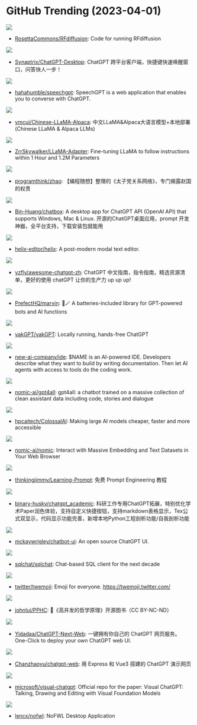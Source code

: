 # GitHub Trending (2023-04-01)

![](https://img.shields.io/badge/Python-New%20103-green?style=flat-square&logo=appveyor)
- [RosettaCommons/RFdiffusion](https://github.com/RosettaCommons/RFdiffusion): Code for running RFdiffusion

![](https://img.shields.io/badge/Vue-New%2063-green?style=flat-square&logo=appveyor)
- [Synaptrix/ChatGPT-Desktop](https://github.com/Synaptrix/ChatGPT-Desktop): ChatGPT 跨平台客户端，快捷键快速唤醒窗口，问答快人一步！

![](https://img.shields.io/badge/TypeScript-New%20150-green?style=flat-square&logo=appveyor)
- [hahahumble/speechgpt](https://github.com/hahahumble/speechgpt): SpeechGPT is a web application that enables you to converse with ChatGPT.

![](https://img.shields.io/badge/Python-New%20290-green?style=flat-square&logo=appveyor)
- [ymcui/Chinese-LLaMA-Alpaca](https://github.com/ymcui/Chinese-LLaMA-Alpaca): 中文LLaMA&Alpaca大语言模型+本地部署 (Chinese LLaMA & Alpaca LLMs)

![](https://img.shields.io/badge/Python-New%20337-green?style=flat-square&logo=appveyor)
- [ZrrSkywalker/LLaMA-Adapter](https://github.com/ZrrSkywalker/LLaMA-Adapter): Fine-tuning LLaMA to follow instructions within 1 Hour and 1.2M Parameters

![](https://img.shields.io/badge/Python-New%2072-green?style=flat-square&logo=appveyor)
- [programthink/zhao](https://github.com/programthink/zhao): 【编程随想】整理的《太子党关系网络》，专门揭露赵国的权贵

![](https://img.shields.io/badge/TypeScript-New%20501-green?style=flat-square&logo=appveyor)
- [Bin-Huang/chatbox](https://github.com/Bin-Huang/chatbox): A desktop app for ChatGPT API (OpenAI API) that supports Windows, Mac & Linux. 开源的ChatGPT桌面应用，prompt 开发神器，全平台支持，下载安装包就能用

![](https://img.shields.io/badge/Rust-New%2099-green?style=flat-square&logo=appveyor)
- [helix-editor/helix](https://github.com/helix-editor/helix): A post-modern modal text editor.

![](https://img.shields.io/badge/none-New%20539-green?style=flat-square&logo=appveyor)
- [yzfly/awesome-chatgpt-zh](https://github.com/yzfly/awesome-chatgpt-zh): ChatGPT 中文指南，指令指南，精选资源清单，更好的使用 chatGPT 让你的生产力 up up up!

![](https://img.shields.io/badge/Python-New%20232-green?style=flat-square&logo=appveyor)
- [PrefectHQ/marvin](https://github.com/PrefectHQ/marvin): 🤖🪄 A batteries-included library for GPT-powered bots and AI functions

![](https://img.shields.io/badge/TypeScript-New%20190-green?style=flat-square&logo=appveyor)
- [yakGPT/yakGPT](https://github.com/yakGPT/yakGPT): Locally running, hands-free ChatGPT

![](https://img.shields.io/badge/Python-New%20145-green?style=flat-square&logo=appveyor)
- [new-ai-company/ide](https://github.com/new-ai-company/ide): $NAME is an AI-powered IDE. Developers describe what they want to build by writing documentation. Then let AI agents with access to tools do the coding work.

![](https://img.shields.io/badge/Python-New%201-green?style=flat-square&logo=appveyor)
- [nomic-ai/gpt4all](https://github.com/nomic-ai/gpt4all): gpt4all: a chatbot trained on a massive collection of clean assistant data including code, stories and dialogue

![](https://img.shields.io/badge/Python-New%201-green?style=flat-square&logo=appveyor)
- [hpcaitech/ColossalAI](https://github.com/hpcaitech/ColossalAI): Making large AI models cheaper, faster and more accessible

![](https://img.shields.io/badge/Python-New%2022-green?style=flat-square&logo=appveyor)
- [nomic-ai/nomic](https://github.com/nomic-ai/nomic): Interact with Massive Embedding and Text Datasets in Your Web Browser

![](https://img.shields.io/badge/CSS-New%20252-green?style=flat-square&logo=appveyor)
- [thinkingjimmy/Learning-Prompt](https://github.com/thinkingjimmy/Learning-Prompt): 免费 Prompt Engineering 教程

![](https://img.shields.io/badge/Python-New%201-green?style=flat-square&logo=appveyor)
- [binary-husky/chatgpt_academic](https://github.com/binary-husky/chatgpt_academic): 科研工作专用ChatGPT拓展，特别优化学术Paper润色体验，支持自定义快捷按钮，支持markdown表格显示，Tex公式双显示，代码显示功能完善，新增本地Python工程剖析功能/自我剖析功能

![](https://img.shields.io/badge/TypeScript-New%20395-green?style=flat-square&logo=appveyor)
- [mckaywrigley/chatbot-ui](https://github.com/mckaywrigley/chatbot-ui): An open source ChatGPT UI.

![](https://img.shields.io/badge/TypeScript-New%2039-green?style=flat-square&logo=appveyor)
- [sqlchat/sqlchat](https://github.com/sqlchat/sqlchat): Chat-based SQL client for the next decade

![](https://img.shields.io/badge/HTML-New%2077-green?style=flat-square&logo=appveyor)
- [twitter/twemoji](https://github.com/twitter/twemoji): Emoji for everyone. https://twemoji.twitter.com/

![](https://img.shields.io/badge/Rust-New%2043-green?style=flat-square&logo=appveyor)
- [johnlui/PPHC](https://github.com/johnlui/PPHC): 📙《高并发的哲学原理》开源图书（CC BY-NC-ND）

![](https://img.shields.io/badge/TypeScript-New%20918-green?style=flat-square&logo=appveyor)
- [Yidadaa/ChatGPT-Next-Web](https://github.com/Yidadaa/ChatGPT-Next-Web): 一键拥有你自己的 ChatGPT 网页服务。 One-Click to deploy your own ChatGPT web UI.

![](https://img.shields.io/badge/Vue-New%20309-green?style=flat-square&logo=appveyor)
- [Chanzhaoyu/chatgpt-web](https://github.com/Chanzhaoyu/chatgpt-web): 用 Express 和 Vue3 搭建的 ChatGPT 演示网页

![](https://img.shields.io/badge/Python-New%20394-green?style=flat-square&logo=appveyor)
- [microsoft/visual-chatgpt](https://github.com/microsoft/visual-chatgpt): Official repo for the paper: Visual ChatGPT: Talking, Drawing and Editing with Visual Foundation Models

![](https://img.shields.io/badge/Rust-New%20107-green?style=flat-square&logo=appveyor)
- [lencx/nofwl](https://github.com/lencx/nofwl): NoFWL Desktop Application

